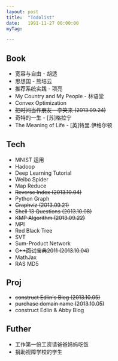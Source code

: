 ```yaml
---
layout: post
title:  "Todolist"
date:   1991-11-27 00:00:00
myTag:

---
```



## Book
+ 宽容与自由 - 胡适
+ 思想国 - 熊培云
+ 推荐系统实践 - 项亮
+ My Country and My People - 林语堂
+ Convex Optimization
+ <del> 把时间当作朋友 - 李笑来 <del> (2013.09.24)
+ 奇特的一生 - [苏]格拉宁 
+ The Meaning of Life - [英]特里.伊格尔顿

## Tech
+ MNIST 运用
+ Hadoop
+ Deep Learning Tutorial
+ Weibo Spider
+ Map Reduce
+ <del> Reverse Index <del> (2013.10.04)
+ Python Graph
+ <del> Graphviz <del> (2013.09.21)
+ <del> Shell 13 Questions <del> (2013.10.08)
+ <del> KMP Algorithm <del> (2013.09.22)
+ MPI
+ Red Black Tree
+ SVT
+ Sum-Product Network
+ <del> C++面试宝典2011 <del> (2013.10.04)
+ MathJax
+ RAS MD5

## Proj
+ <del> construct Edlin's Blog <del> (2013.10.05)
+ <del> purchase domain name <del> (2013.10.05)
+ construct Edlin & Abby Blog

## Futher
+ 工作第一份工资请爸爸妈妈吃饭
+ 捐助视障学校的学生
